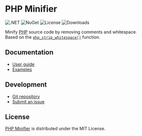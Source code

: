# PHP Minifier
![.NET](https://badgen.net/static/.net/%3E%3D8.0/green) ![NuGet](https://badgen.net/nuget/v/Belin.PhpMinifier) ![License](https://badgen.net/static/license/MIT/blue) ![Downloads](https://badgen.net/nuget/dt/Belin.PhpMinifier)

Minify [PHP](https://www.php.net) source code by removing comments and whitespace.  
Based on the [`php_strip_whitespace()`](https://www.php.net/manual/en/function.php-strip-whitespace.php) function.

## Documentation
- [User guide](https://github.com/cedx/php-minifier.net/wiki)
- [Examples](https://github.com/cedx/php-minifier.net/tree/main/example)

## Development
- [Git repository](https://github.com/cedx/php-minifier.net)
- [Submit an issue](https://github.com/cedx/php-minifier.net/issues)

## License
[PHP Minifier](https://github.com/cedx/php-minifier.net) is distributed under the MIT License.
